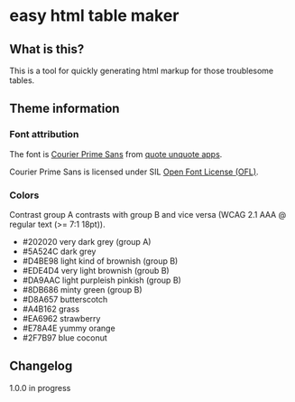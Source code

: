 # easy html table maker

## What is this?

This is a tool for quickly generating html markup for those troublesome tables.

## Theme information

### Font attribution

The font is [Courier Prime Sans](https://www.1001fonts.com/courier-prime-sans-font.html) from [quote unquote apps](https://www.1001fonts.com/users/quoteunquoteapps/).

Courier Prime Sans is licensed under SIL [Open Font License (OFL)](https://scripts.sil.org/cms/scripts/page.php?site_id=nrsi&id=OFL).

### Colors

Contrast group A contrasts with group B and vice versa (WCAG 2.1 AAA @ regular text (>= 7:1 18pt)).

- #202020 very dark grey (group A)
- #5A524C dark grey
- #D4BE98 light kind of brownish (group B)
- #EDE4D4 very light brownish (groub B)
- #DA9AAC light purpleish pinkish (group B)
- #8DB686 minty green (group B)
- #D8A657 butterscotch
- #A4B162 grass
- #EA6962 strawberry
- #E78A4E yummy orange
- #2F7B97 blue coconut

## Changelog

1.0.0 in progress
